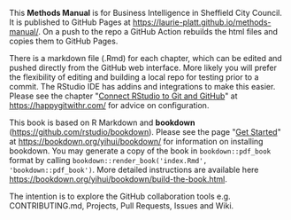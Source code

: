 This **Methods Manual** is for Business Intelligence in Sheffield City Council. It is published to GitHub Pages at https://laurie-platt.github.io/methods-manual/. On a push to the repo a GitHub Action rebuilds the html files and copies them to GitHub Pages.

There is a markdown file (.Rmd) for each chapter, which can be edited and pushed directly from the GitHub web interface. More likely you will prefer the flexibility of editing and building a local repo for testing prior to a commit. The RStudio IDE has addins and integrations to make this easier. Please see the chapter "[Connect RStudio to Git and GitHub](https://happygitwithr.com/rstudio-git-github.html)" at https://happygitwithr.com/ for advice on configuration.

This book is based on R Markdown and **bookdown** (https://github.com/rstudio/bookdown). Please see the page "[Get Started](https://bookdown.org/yihui/bookdown/get-started.html)" at https://bookdown.org/yihui/bookdown/ for information on installing bookdown. You may generate a copy of the book in `bookdown::pdf_book` format by calling `bookdown::render_book('index.Rmd', 'bookdown::pdf_book')`. More detailed instructions are available here https://bookdown.org/yihui/bookdown/build-the-book.html.

The intention is to explore the GitHub collaboration tools e.g. CONTRIBUTING.md, Projects, Pull Requests, Issues and Wiki. 